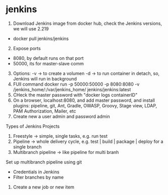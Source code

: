 # jenkins
1. Download Jenkins image from docker hub, check the Jenkins versions, we will use 2.219    
- docker pull jenkins/jenkins
2. Expose ports
- 8080, by default runs on that port
- 50000, its for master-slave comm
3. Options:
-v -> to create a volumen
-d -> to run container in detach, so, Jenkins will run in background
4. FUll command
docker run -p 50000:50000 -p 8080:8080 -v /jenkins_home/:/var/jenkins_home/ jenkins/jenkins:latest
5. CHeck the master password with "docker logs containerID"
6. On a browser, localhost:8080, and add master password, and install plugins: pipeline, git, Ant, Gradle, OWASP, Groovy, Stage view, LDAP, PAM Authorization, Mailer, etc
7. Create new a user admin and password admin


Types of Jenkins Projects
1. Freestyle -> simple, single tasks, e.g. run test
2. Pipeline -> whole delivery cycle, e.g. test | build | package | deploy for a single branch
3. Multibranch pipeline -> like pipeline for multi branh

Set up multibranch pipeline using git
- Credentials in Jenkins
- Filter branches by name
1. Create a new job or new item